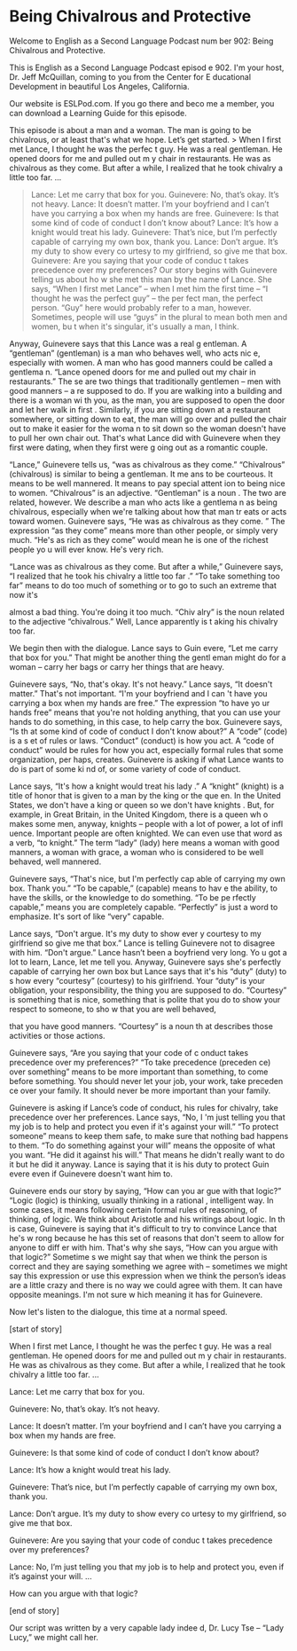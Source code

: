 # Being Chivalrous and Protective

Welcome to English as a Second Language Podcast num ber 902: Being Chivalrous and Protective.

This is English as a Second Language Podcast episod e 902. I'm your host, Dr. Jeff McQuillan, coming to you from the Center for E ducational Development in beautiful Los Angeles, California.

Our website is ESLPod.com. If you go there and beco me a member, you can download a Learning Guide for this episode.

This episode is about a man and a woman. The man is  going to be chivalrous, or at least that's what we hope. Let’s get started. > When I first met Lance, I thought he was the perfec t guy.  He was a real gentleman.  He opened doors for me and pulled out m y chair in restaurants.  He was as chivalrous as they come.  But after a while,  I realized that he took chivalry a little too far. ...
> Lance:  Let me carry that box for you.
> Guinevere:  No, that’s okay.  It’s not heavy.
> Lance:  It doesn’t matter.  I’m your boyfriend and I can’t have you carrying a box when my hands are free.
> Guinevere:  Is that some kind of code of conduct I don’t know about?
> Lance:  It’s how a knight would treat his lady.
> Guinevere:  That’s nice, but I’m perfectly capable of carrying my own box, thank you.
> Lance:  Don’t argue.  It’s my duty to show every co urtesy to my girlfriend, so give me that box.
> Guinevere:  Are you saying that your code of conduc t takes precedence over my preferences?
> Our story begins with Guinevere telling us about ho w she met this man by the name of Lance. She says, “When I first met Lance” –  when I met him the first time – “I thought he was the perfect guy” – the per fect man, the perfect person. “Guy” here would probably refer to a man, however. Sometimes, people will use “guys” in the plural to mean both men and women, bu t when it's singular, it's usually a man, I think.

Anyway, Guinevere says that this Lance was a real g entleman. A “gentleman” (gentleman) is a man who behaves well, who acts nic e, especially with women. A man who has good manners could be called a gentlema n. “Lance opened doors for me and pulled out my chair in restaurants.” The se are two things that traditionally gentlemen – men with good manners – a re supposed to do. If you are walking into a building and there is a woman wi th you, as the man, you are supposed to open the door and let her walk in first . Similarly, if you are sitting down at a restaurant somewhere, or sitting down to eat, the man will go over and pulled the chair out to make it easier for the woma n to sit down so the woman doesn't have to pull her own chair out. That's what  Lance did with Guinevere when they first were dating, when they first were g oing out as a romantic couple.

“Lance,” Guinevere tells us, “was as chivalrous as they come.” “Chivalrous” (chivalrous) is similar to being a gentleman. It me ans to be courteous. It means to be well mannered. It means to pay special attent ion to being nice to women. “Chivalrous” is an adjective. “Gentleman” is a noun . The two are related, however. We describe a man who acts like a gentlema n as being chivalrous, especially when we're talking about how that man tr eats or acts toward women. Guinevere says, “He was as chivalrous as they come. ” The expression “as they come” means more than other people, or simply very much. “He's as rich as they come” would mean he is one of the richest people yo u will ever know. He's very rich.

“Lance was as chivalrous as they come. But after a while,” Guinevere says, “I realized that he took his chivalry a little too far .” “To take something too far” means to do too much of something or to go to such an extreme that now it's

almost a bad thing. You're doing it too much. “Chiv alry” is the noun related to the adjective “chivalrous.” Well, Lance apparently is t aking his chivalry too far.

We begin then with the dialogue. Lance says to Guin evere, “Let me carry that box for you.” That might be another thing the gentl eman might do for a woman – carry her bags or carry her things that are heavy.

Guinevere says, “No, that's okay. It's not heavy.” Lance says, “It doesn't matter.” That's not important. “I'm your boyfriend and I can 't have you carrying a box when my hands are free.” The expression “to have yo ur hands free” means that you're not holding anything, that you can use your hands to do something, in this case, to help carry the box. Guinevere says, “Is th at some kind of code of conduct I don't know about?” A “code” (code) is a s et of rules or laws. “Conduct” (conduct) is how you act. A “code of conduct” would  be rules for how you act, especially formal rules that some organization, per haps, creates. Guinevere is asking if what Lance wants to do is part of some ki nd of, or some variety of code of conduct.

Lance says, “It's how a knight would treat his lady .” A “knight” (knight) is a title of honor that is given to a man by the king or the que en. In the United States, we don't have a king or queen so we don't have knights . But, for example, in Great Britain, in the United Kingdom, there is a queen wh o makes some men, anyway, knights – people with a lot of power, a lot of infl uence. Important people are often knighted. We can even use that word as a verb, “to knight.” The term “lady” (lady) here means a woman with good manners, a woman with grace, a woman who is considered to be well behaved, well mannered.

Guinevere says, “That's nice, but I'm perfectly cap able of carrying my own box. Thank you.” “To be capable,” (capable) means to hav e the ability, to have the skills, or the knowledge to do something. “To be pe rfectly capable,” means you are completely capable. “Perfectly” is just a word to emphasize. It's sort of like “very” capable.

Lance says, “Don't argue. It's my duty to show ever y courtesy to my girlfriend so give me that box.” Lance is telling Guinevere not to disagree with him. “Don't argue.” Lance hasn’t been a boyfriend very long. Yo u got a lot to learn, Lance, let me tell you. Anyway, Guinevere says she's perfectly  capable of carrying her own box but Lance says that it's his “duty” (duty) to s how every “courtesy” (courtesy) to his girlfriend. Your “duty” is your obligation, your responsibility, the thing you are supposed to do. “Courtesy” is something that is  nice, something that is polite that you do to show your respect to someone, to sho w that you are well behaved,

that you have good manners. “Courtesy” is a noun th at describes those activities or those actions.

Guinevere says, “Are you saying that your code of c onduct takes precedence over my preferences?” “To take precedence (preceden ce) over something” means to be more important than something, to come before something. You should never let your job, your work, take preceden ce over your family. It should never be more important than your family.

Guinevere is asking if Lance’s code of conduct, his  rules for chivalry, take precedence over her preferences. Lance says, “No, I 'm just telling you that my job is to help and protect you even if it's against  your will.” “To protect someone” means to keep them safe, to make sure that nothing bad happens to them. “To do something against your will” means the opposite of what you want. “He did it against his will.” That means he didn't really want  to do it but he did it anyway. Lance is saying that it is his duty to protect Guin evere even if Guinevere doesn't want him to.

Guinevere ends our story by saying, “How can you ar gue with that logic?” “Logic (logic) is thinking, usually thinking in a rational , intelligent way. In some cases, it means following certain formal rules of reasoning, of thinking, of logic. We think about Aristotle and his writings about logic. In th is case, Guinevere is saying that it's difficult to try to convince Lance that he's w rong because he has this set of reasons that don't seem to allow for anyone to diff er with him. That's why she says, “How can you argue with that logic?” Sometime s we might say that when we think the person is correct and they are saying something we agree with – sometimes we might say this expression or use this expression when we think the person’s ideas are a little crazy and there is no way we could agree with them. It can have opposite meanings. I'm not sure w hich meaning it has for Guinevere.

Now let's listen to the dialogue, this time at a normal speed.

[start of story]

When I first met Lance, I thought he was the perfec t guy.  He was a real gentleman.  He opened doors for me and pulled out m y chair in restaurants.  He was as chivalrous as they come.  But after a while,  I realized that he took chivalry a little too far. ...

Lance:  Let me carry that box for you.

 Guinevere:  No, that’s okay.  It’s not heavy.

Lance:  It doesn’t matter.  I’m your boyfriend and I can’t have you carrying a box when my hands are free.

Guinevere:  Is that some kind of code of conduct I don’t know about?

Lance:  It’s how a knight would treat his lady.

Guinevere:  That’s nice, but I’m perfectly capable of carrying my own box, thank you.

Lance:  Don’t argue.  It’s my duty to show every co urtesy to my girlfriend, so give me that box.

Guinevere:  Are you saying that your code of conduc t takes precedence over my preferences?

Lance:  No, I’m just telling you that my job is to help and protect you, even if it’s against your will. ...

How can you argue with that logic?

[end of story]

Our script was written by a very capable lady indee d, Dr. Lucy Tse – “Lady Lucy,” we might call her.



